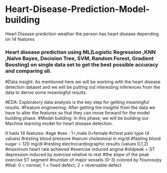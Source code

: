 # Heart-Disease-Prediction-Model-building
Heart Disease prediction weather the person has heart disease depending on 14 features

###  Heart disease prediction using ML(Logistic Regression ,KNN ,Naïve Bayes, Decision Tree, SVM, Random Forest, Gradient Boosting) on single data set to get the best possible accuracy and comparing all. 
#Data insight: As mentioned here we will be working with the heart disease detection dataset and we will be putting out interesting inferences from the data to derive some meaningful results.

#EDA: Exploratory data analysis is the key step for getting meaningful results.
#Feature engineering: After getting the insights from the data we have to alter the features so that they can move forward for the model building phase.
#Model building: In this phase, we will be building our Machine learning model for heart disease detection.

It hads 14 features:
#age
#sex : 1=,male 0=female
#chest pain type (4 values)
#resting blood pressure
#serum cholestoral in mg/dl
#fasting blood sugar > 120 mg/dl
#resting electrocardiographic results (values 0,1,2)
#maximum heart rate achieved
#exercise induced angina
#oldpeak = ST depression induced by exercise relative to rest
#the slope of the peak exercise ST segment
#number of major vessels (0-3) colored by flourosopy
#thal: 0 = normal; 1 = fixed defect; 2 = reversable defect
